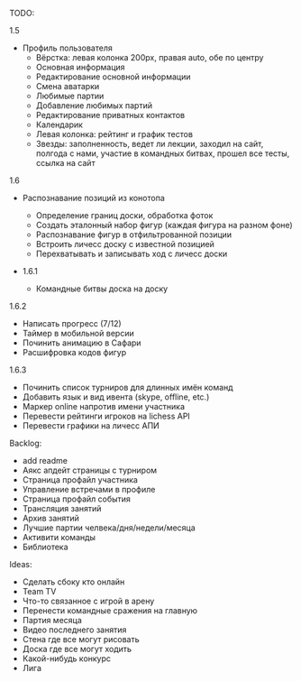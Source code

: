 TODO:

1.5
- Профиль пользователя
    + Вёрстка: левая колонка 200px, правая auto, обе по центру
    - Основная информация
    - Редактирование основной информации
    - Смена аватарки
    - Любимые партии
    - Добавление любимых партий
    - Редактирование приватных контактов
    - Календарик
    - Левая колонка: рейтинг и график тестов
    - Звезды: заполненность, ведет ли лекции, заходил на сайт, полгода с нами, участие в командных битвах, прошел все тесты, ссылка на сайт

1.6
- Распознавание позиций из конотопа
    - Определение границ доски, обработка фоток
    - Создать эталонный набор фигур (каждая фигура на разном фоне)
    - Распознавание фигур в отфильтрованной позиции
    - Встроить личесс доску с известной позицией
    - Перехватывать и записывать ход с личесс доски

- 1.6.1
    - Командные битвы доска на доску

1.6.2
- Написать прогресс (7/12)
- Таймер в мобильной версии
- Починить анимацию в Сафари
- Расшифровка кодов фигур

1.6.3
- Починить список турниров для длинных имён команд
- Добавить язык и вид ивента (skype, offline, etc.)
- Маркер online напротив имени участника
- Перевести рейтинги игроков на lichess API
- Перевести графики на личесс АПИ

Backlog:
- add readme
- Аякс апдейт страницы с турниром
- Страница профайл участника
- Управление встречами в профиле
- Страница профайл события
- Трансляция занятий
- Архив занятий
- Лучшие партии челвека/дня/недели/месяца
- Активити команды
- Библиотека

Ideas:
- Сделать сбоку кто онлайн
- Team TV
- Что-то связанное с игрой в арену
- Перенести командные сражения на главную
- Партия месяца
- Видео последнего занятия
- Стена где все могут рисовать
- Доска где все могут ходить
- Какой-нибудь конкурс
- Лига
